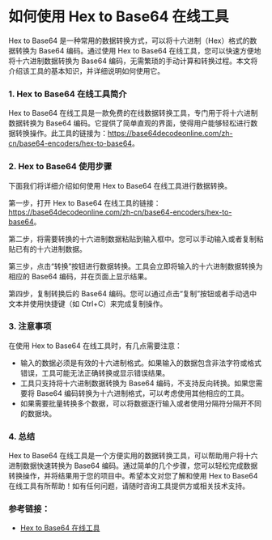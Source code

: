如何使用 Hex to Base64 在线工具
=======================

Hex to Base64 是一种常用的数据转换方式，可以将十六进制（Hex）格式的数据转换为 Base64 编码。通过使用 Hex to Base64 在线工具，您可以快速方便地将十六进制数据转换为 Base64 编码，无需繁琐的手动计算和转换过程。本文将介绍该工具的基本知识，并详细说明如何使用它。

### 1. Hex to Base64 在线工具简介

Hex to Base64 在线工具是一款免费的在线数据转换工具，专门用于将十六进制数据转换为 Base64 编码。它提供了简单直观的界面，使得用户能够轻松进行数据转换操作。此工具的链接为：<https://base64decodeonline.com/zh-cn/base64-encoders/hex-to-base64>。

### 2. Hex to Base64 使用步骤

下面我们将详细介绍如何使用 Hex to Base64 在线工具进行数据转换。

第一步，打开 Hex to Base64 在线工具的链接：<https://base64decodeonline.com/zh-cn/base64-encoders/hex-to-base64>。

第二步，将需要转换的十六进制数据粘贴到输入框中。您可以手动输入或者复制粘贴已有的十六进制数据。

第三步，点击“转换”按钮进行数据转换。工具会立即将输入的十六进制数据转换为相应的 Base64 编码，并在页面上显示结果。

第四步，复制转换后的 Base64 编码。您可以通过点击“复制”按钮或者手动选中文本并使用快捷键（如 Ctrl+C）来完成复制操作。

### 3. 注意事项

在使用 Hex to Base64 在线工具时，有几点需要注意：

- 输入的数据必须是有效的十六进制格式。如果输入的数据包含非法字符或格式错误，工具可能无法正确转换或显示错误结果。
- 工具只支持将十六进制数据转换为 Base64 编码，不支持反向转换。如果您需要将 Base64 编码转换为十六进制格式，可以考虑使用其他相应的工具。
- 如果需要批量转换多个数据，可以将数据逐行输入或者使用分隔符分隔开不同的数据块。

### 4. 总结

Hex to Base64 在线工具是一个方便实用的数据转换工具，可以帮助用户将十六进制数据快速转换为 Base64 编码。通过简单的几个步骤，您可以轻松完成数据转换操作，并将结果用于您的项目中。希望本文对您了解和使用 Hex to Base64 在线工具有所帮助！如有任何问题，请随时咨询工具提供方或相关技术支持。

### 参考链接：

- [Hex to Base64 在线工具](https://base64decodeonline.com/zh-cn/base64-encoders/hex-to-base64)